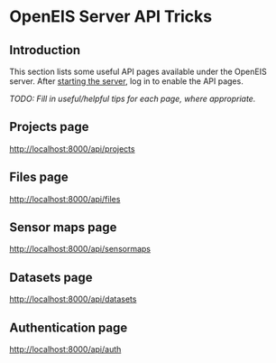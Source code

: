 # OpenEIS Server API Tricks


## Introduction

This section lists some useful API pages available under the OpenEIS server.
After [starting the server](command_line_basics.md), log in to enable the API pages.

*TODO: Fill in useful/helpful tips for each page, where appropriate.*


## Projects page

[http://localhost:8000/api/projects](http://localhost:8000/api/projects)


## Files page

[http://localhost:8000/api/files](http://localhost:8000/api/files)


## Sensor maps page

[http://localhost:8000/api/sensormaps](http://localhost:8000/api/sensormaps)


## Datasets page

[http://localhost:8000/api/datasets](http://localhost:8000/api/datasets)


## Authentication page

[http://localhost:8000/api/auth](http://localhost:8000/api/auth)
